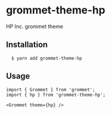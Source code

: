 # grommet-theme-hp

HP Inc. grommet theme

## Installation

```
  $ yarn add grommet-theme-hp
```

## Usage

```
import { Grommet } from 'grommet';
import { hp } from 'grommet-theme-hp';

<Grommet theme={hp} />
```
